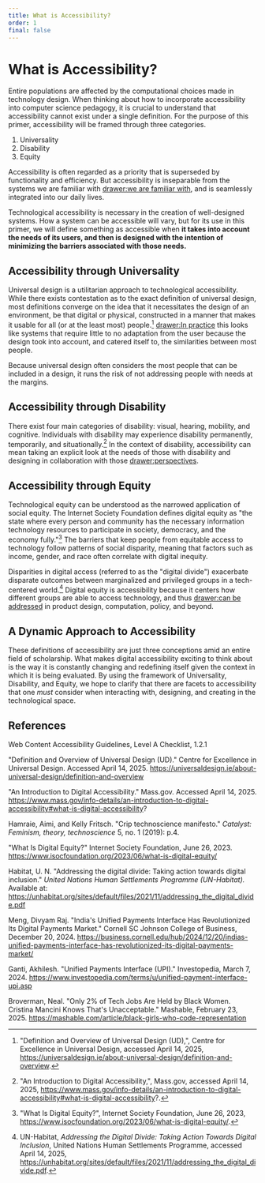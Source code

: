 ```yaml
---
title: What is Accessibility?
order: 1
final: false
---
```


# What is Accessibility?

Entire populations are affected by the computational choices made in technology design. When thinking about how to incorporate accessibility into computer science pedagogy, it is crucial to understand that accessibility cannot exist under a single definition. For the purpose of this primer, accessibility will be framed through three categories.

1. Universality
2. Disability
3. Equity

Accessibility is often regarded as a priority that is superseded by functionality and efficiency. But accessibility is inseparable from the systems we are familiar with [drawer:we are familiar with](case-study-1-accessibility-1), and is seamlessly integrated into our daily lives.

Technological accessibility is necessary in the creation of well-designed systems. How a system can be accessible will vary, but for its use in this primer, we will define something as accessible when **it takes into account the needs of its users, and then is designed with the intention of minimizing the barriers associated with those needs.**

## Accessibility through Universality

Universal design is a utilitarian approach to technological accessibility. While there exists contestation as to the exact definition of universal design, most definitions converge on the idea that it necessitates the design of an environment, be that digital or physical, constructed in a manner that makes it usable for all (or at the least most) people.[^2] [drawer:In practice](case-study-2-accessibility-1) this looks like systems that require little to no adaptation from the user because the design took into account, and catered itself to, the similarities between most people.

Because universal design often considers the most people that can be included in a design, it runs the risk of not addressing people with needs at the margins.

## Accessibility through Disability

There exist four main categories of disability: visual, hearing, mobility, and cognitive. Individuals with disability may experience disability permanently, temporarily, and situationally.[^3] In the context of disability, accessibility can mean taking an explicit look at the needs of those with disability and designing in collaboration with those [drawer:perspectives](case-study-3-accessibility-1).

## Accessibility through Equity

Technological equity can be understood as the narrowed application of social equity. The Internet Society Foundation defines digital equity as "the state where every person and community has the necessary information technology resources to participate in society, democracy, and the economy fully."[^5] The barriers that keep people from equitable access to technology follow patterns of social disparity, meaning that factors such as income, gender, and race often correlate with digital inequity.

Disparities in digital access (referred to as the "digital divide") exacerbate disparate outcomes between marginalized and privileged groups in a tech-centered world.[^6] Digital equity is accessibility because it centers how different groups are able to access technology, and thus [drawer:can be addressed](case-study-4-accessibility-1) in product design, computation, policy, and beyond.

## A Dynamic Approach to Accessibility

These definitions of accessibility are just three conceptions amid an entire field of scholarship. What makes digital accessibility exciting to think about is the way it is constantly changing and redefining itself given the context in which it is being evaluated. By using the framework of Universality, Disability, and Equity, we hope to clarify that there are facets to accessibility that one _must_ consider when interacting with, designing, and creating in the technological space.

## References

Web Content Accessibility Guidelines, Level A Checklist, 1.2.1

"Definition and Overview of Universal Design (UD)." Centre for Excellence in Universal Design. Accessed April 14, 2025. https://universaldesign.ie/about-universal-design/definition-and-overview

"An Introduction to Digital Accessibility." Mass.gov. Accessed April 14, 2025. https://www.mass.gov/info-details/an-introduction-to-digital-accessibility#what-is-digital-accessibility?

Hamraie, Aimi, and Kelly Fritsch. "Crip technoscience manifesto." _Catalyst: Feminism, theory, technoscience_ 5, no. 1 (2019): p.4.

"What Is Digital Equity?" Internet Society Foundation, June 26, 2023. https://www.isocfoundation.org/2023/06/what-is-digital-equity/

Habitat, U. N. "Addressing the digital divide: Taking action towards digital inclusion." _United Nations Human Settlements Programme (UN-Habitat)._ Available at: https://unhabitat.org/sites/default/files/2021/11/addressing_the_digital_divide.pdf

Meng, Divyam Raj. "India's Unified Payments Interface Has Revolutionized Its Digital Payments Market." Cornell SC Johnson College of Business, December 20, 2024. https://business.cornell.edu/hub/2024/12/20/indias-unified-payments-interface-has-revolutionized-its-digital-payments-market/

Ganti, Akhilesh. "Unified Payments Interface (UPI)." Investopedia, March 7, 2024. https://www.investopedia.com/terms/u/unified-payment-interface-upi.asp

Broverman, Neal. "Only 2% of Tech Jobs Are Held by Black Women. Cristina Mancini Knows That's Unacceptable." Mashable, February 23, 2025. https://mashable.com/article/black-girls-who-code-representation

[^1]: Web Content Accessibility Guidelines, Level A Checklist, 1.2.1.
[^2]: "Definition and Overview of Universal Design (UD),", Centre for Excellence in Universal Design, accessed April 14, 2025, https://universaldesign.ie/about-universal-design/definition-and-overview.
[^3]: "An Introduction to Digital Accessibility,", Mass.gov, accessed April 14, 2025, https://www.mass.gov/info-details/an-introduction-to-digital-accessibility#what-is-digital-accessibility?.
[^4]: Aimi Hamraie and Kelly Fritsch, "Crip technoscience manifesto," _Catalyst: Feminism, Theory, Technoscience_ 5, no. 1 (2019): 4.
[^5]: "What Is Digital Equity?", Internet Society Foundation, June 26, 2023, https://www.isocfoundation.org/2023/06/what-is-digital-equity/.
[^6]: UN-Habitat, _Addressing the Digital Divide: Taking Action Towards Digital Inclusion_, United Nations Human Settlements Programme, accessed April 14, 2025, https://unhabitat.org/sites/default/files/2021/11/addressing_the_digital_divide.pdf.
[^7]: Divyam Raj Meng, "India's Unified Payments Interface Has Revolutionized Its Digital Payments Market,", Cornell SC Johnson College of Business, December 20, 2024, https://business.cornell.edu/hub/2024/12/20/indias-unified-payments-interface-has-revolutionized-its-digital-payments-market/.
[^8]: Akhilesh Ganti, "Unified Payments Interface (UPI),", Investopedia, March 7, 2024, https://www.investopedia.com/terms/u/unified-payment-interface-upi.asp.
[^9]: Neal Broverman, "Only 2% of Tech Jobs Are Held by Black Women. Cristina Mancini Knows That's Unacceptable,", _Mashable_, February 23, 2025, https://mashable.com/article/black-girls-who-code-representation.

